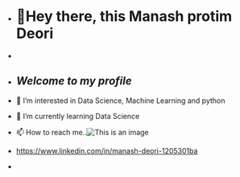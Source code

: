 - # 👋Hey there, this Manash protim Deori 
-

- ## ***Welcome to my profile***

- 👀 I’m interested in Data Science, Machine Learning and python 
- 🌱 I’m currently learning Data Science
- 📫 How to reach me..![This is an image](https://media-exp1.licdn.com/dms/image/C560BAQHaVYd13rRz3A/company-logo_200_200/0/1638831589865?e=2159024400&v=beta&t=dpaLynvZ2NeUb2hNZNXCWDXJ1R-2LkkQ-rMrfhWvNvs)
- https://www.linkedin.com/in/manash-deori-1205301ba
-


<!---
IllusiManaz/IllusiManaz is a ✨ special ✨ repository because its `README.md` (this file) appears on your GitHub profile.
You can click the Preview link to take a look at your changes.
--->
